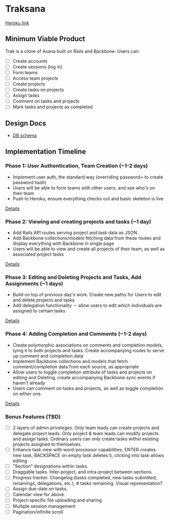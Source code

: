 # Traksana

[Heroku link][heroku]

[heroku]: https://traksana.herokuapp.com/

## Minimum Viable Product
Trak is a clone of Asana built on Rails and Backbone. Users can:

<!-- This is a Markdown checklist. Use it to keep track of your progress! -->
- [ ] Create accounts
- [ ] Create sessions (log in)
- [ ] Form teams
- [ ] Access team projects
- [ ] Create projects
- [ ] Create tasks on projects
- [ ] Assign tasks
- [ ] Comment on tasks and projects
- [ ] Mark tasks and projects as completed

## Design Docs
<!-- * [View Wireframes][views] -->
* [DB schema][schema]

<!-- [views]: ./docs/views.md -->
[schema]: ./docs/schema.md

## Implementation Timeline

### Phase 1: User Authentication, Team Creation (~1-2 days)
- Implement user auth, the standard way (overriding password= to create password hash)
- Users will be able to form teams with other users, and see who's on their team
- Push to Heroku, ensure everything checks out and basic skeleton is live

[Details][phase-one]

### Phase 2: Viewing and creating projects and tasks (~1 day)
- Add Rails API routes serving project and task data as JSON
- Add Backbone collections/models fetching data from these routes and display everything with Backbone in single page
- Users will be able to view and create all projects of their team, as well as associated project tasks

[Details][phase-two]

### Phase 3: Editing and Deleting Projects and Tasks, Add Assignments (~1 days)
- Build on top of previous day's work. Create new paths for Users to edit and delete projects and tasks
- Add delegation functionality -- allow users to edit which individuals are assigned to certain tasks

[Details][phase-three]

### Phase 4: Adding Completion and Comments (~1-2 days)
- Create polymorphic associations on comments and completion models, tying it to both projects and tasks. Create accompanying routes to serve up comment and completion data
- Implement Backbone collections and models that fetch comment/completion data from each source, as appropriate
- Allow users to toggle completion attribute of tasks and projects on editing and Deleting, create accompanying Backbone sync events if haven't already
- Users can comment on tasks and projects, as well as toggle completion on either one.

[Details][phase-four]

### Bonus Features (TBD)
- [ ] 2 layers of admin priveleges. Only team leads can create projects and delegate project leads. Only project & team leads can modify projects and assign tasks. Ordinary users can only create tasks within existing projects assigned to themselves.
- [ ] Enhance task view with word-processor capabilities, ENTER creates new task, BACKSPACE on empty task deletes it, clicking into task allows editing
- [ ] "Section" designations within tasks.
- [ ] Draggable tasks. Inter-project, and intra-project between sections.
- [ ] Progress tracker. Changelog (tasks completed, new tasks submitted, renamings, delegations, etc.), # tasks remaining. Visual representation?
- [ ] Assign due-date on tasks.
- [ ] Calendar view for above.
- [ ] Project-specific file uploading and sharing.
- [ ] Multiple session management
- [ ] Pagination/infinite scroll

[phase-one]: ./docs/phases/phase1.md
[phase-two]: ./docs/phases/phase2.md
[phase-three]: ./docs/phases/phase3.md
[phase-four]: ./docs/phases/phase4.md
